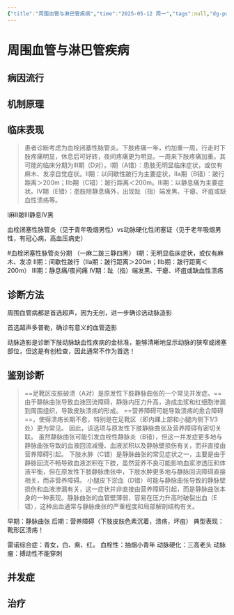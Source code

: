 ```yaml
---
{"title":"周围血管与淋巴管疾病","time":"2025-05-12 周一","tags":null,"dg-publish":true,"permalink":"/200 学习/209 外科学/第45章 周围血管与淋巴管疾病/周围血管与淋巴管疾病/","dgPassFrontmatter":true,"created":"2025-05-12T08:17:30.000+08:00","updated":"2025-05-12T08:26:51.000+08:00"}
---
```


# 周围血管与淋巴管疾病
## 病因流行
## 机制原理
## 临床表现
> 患者诊断考虑为血栓闭塞性脉管炎。下肢疼痛一年，约加重一周，行走时下肢疼痛明显，休息后可好转，夜间疼痛更为明显。一周来下肢疼痛加重。其可能的临床分期为III期（D对）。I期（A错）：患肢无明显临床症状，或仅有麻木、发凉自觉症状。Ⅱ期：以间歇性跛行为主要症状，IIa期（B错）：跛行距离＞200m；IIb期（C错）：跛行距离＜200m。Ⅲ期：以静息痛为主要症状。Ⅳ期（E错）：患肢除静息痛外，出现趾（指）端发黑、干瘪、坏疽或缺血性溃疡等。

I麻II跛III静息IV黑

血栓闭塞性脉管炎（见于青年吸烟男性）vs动脉硬化性闭塞证（见于老年吸烟男性，有冠心病，高血压病史）

#血栓闭塞性脉管炎分期
（一麻二跛三静四黑）
I期：无明显临床症状，或仅有麻木、发凉
Ⅱ期：间歇性跛行（IIa期：跛行距离＞200m；IIb期：跛行距离＜200m）
Ⅲ期：静息痛/夜间痛
Ⅳ期：趾（指）端发黑、干瘪、坏疽或缺血性溃疡
## 诊断方法
周围血管病都是首选超声，因为无创，进一步确诊选动脉造影

首选超声多普勒，确诊有意义的血管造影

动脉造影是诊断下肢动脉缺血性疾病的金标准，能够清晰地显示动脉的狭窄或闭塞部位，但这是有创检查，因此通常不作为首选！
## 鉴别诊断
> ==足靴区皮肤破溃（A对）是原发性下肢静脉曲张的一个常见并发症。==
> 由于静脉曲张导致血液回流障碍，静脉内压力升高，造成血浆和红细胞渗漏到周围组织，导致皮肤溃疡的形成。
> ==营养障碍可能导致溃疡的愈合障碍==，使得溃疡长期不愈，特别是在足靴区（即内踝上部和小腿内侧下1/3处）更为常见。
> 因此，该选项与原发性下肢静脉曲张及营养障碍有密切关联。
> 虽然静脉曲张可能引发血栓性静脉炎（B错），但这一并发症更多地与静脉曲张导致的血液回流减慢、血液淤积以及静脉壁损伤有关，而非直接由营养障碍引起。
> 下肢水肿（C错）是静脉曲张的常见症状之一，主要是由于静脉回流不畅导致血液淤积在下肢，虽然营养不良可能影响血浆渗透压和体液平衡，但在原发性下肢静脉曲张中，下肢水肿更多地与静脉回流障碍直接相关，而非营养障碍。
> 小腿皮下淤血（D错）可能与静脉曲张导致的静脉壁损伤和血液渗漏有关，这一症状并非直接由营养障碍引起，而是静脉曲张本身的一种表现。静脉曲张的血管壁薄弱，容易在压力升高时破裂出血（E错），这种出血通常与静脉曲张的严重程度和局部解剖结构有关。

早期：静脉曲张
后期：营养障碍（下肢皮肤色素沉着，溃疡，坏疽）
典型表现：靴形区溃疡！

雷诺综合症：青女，白、紫、红。
血栓性：抽烟小青年
动脉硬化：三高老头
动脉瘤：搏动性不能穿刺

## 并发症
## 治疗

















































































































































































































































































































































































































































